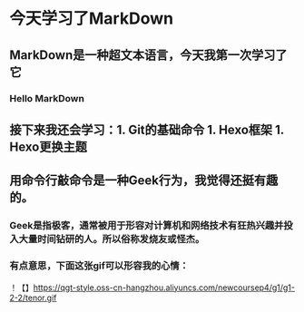 # **今天学习了MarkDown**
## MarkDown是一种超文本语言，今天我第一次学习了它
### Hello MarkDown
## 接下来我还会学习：1. Git的基础命令   1. Hexo框架   1. Hexo更换主题
## 用命令行敲命令是一种**Geek**行为，我觉得还挺有趣的。
### Geek是指极客，通常被用于形容对计算机和网络技术有狂热兴趣并投入大量时间钻研的人。所以俗称发烧友或怪杰。
### 有点意思，下面这张gif可以形容我的心情：
！【】https://qgt-style.oss-cn-hangzhou.aliyuncs.com/newcoursep4/g1/g1-2-2/tenor.gif
